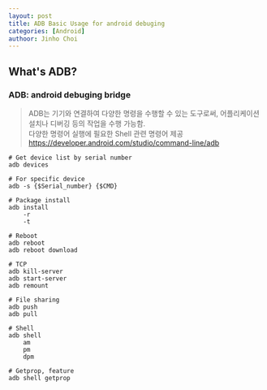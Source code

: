 ```yaml
---
layout: post
title: ADB Basic Usage for android debuging
categories: [Android]
authoor: Jinho Choi
---
```


## What's ADB?
### ADB: android debuging bridge
  
> ADB는 기기와 연결하여 다양한 명령을 수행할 수 있는 도구로써, 어플리케이션 설치나 디버깅 등의 작업을 수행 가능함.  
> 다양한 명령어 실행에 필요한 Shell 관련 명령어 제공  
> https://developer.android.com/studio/command-line/adb

```shell
# Get device list by serial number
adb devices

# For specific device
adb -s {$Serial_number} {$CMD}

# Package install
adb install 
    -r
    -t

# Reboot
adb reboot
adb reboot download

# TCP
adb kill-server
adb start-server
adb remount

# File sharing
adb push
adb pull

# Shell
adb shell
    am
    pm
    dpm

# Getprop, feature
adb shell getprop
```
